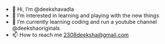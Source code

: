 - 👋 Hi, I’m @deekshavadla
- 👀 I’m interested in learning and playing with the new things
- 🌱 I’m currently learning coding and run a youtube channel @deekshaoriginals
- 📫 How to reach me 2308deeksha@gmail.com

<!---
2308deeksha/2308deeksha is a ✨ special ✨ repository because its `README.md` (this file) appears on your GitHub profile.
You can click the Preview link to take a look at your changes.
--->

